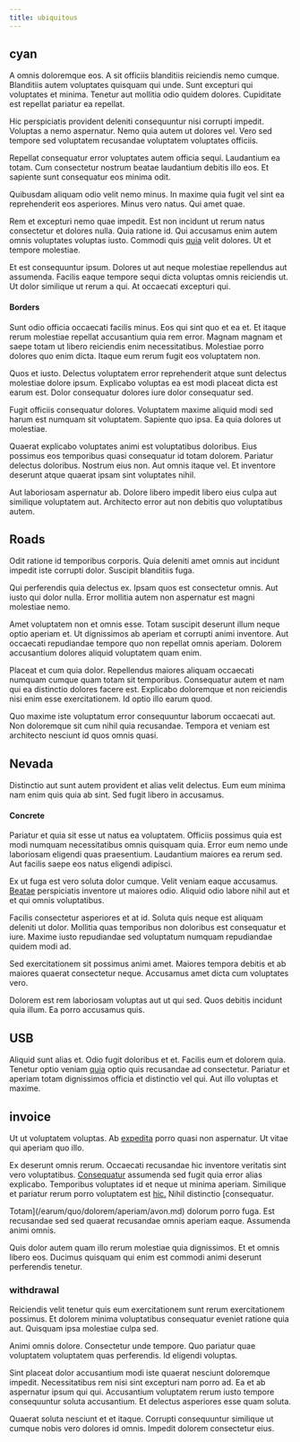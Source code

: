 ```yaml
---
title: ubiquitous
---
```


## cyan

A omnis doloremque eos. A sit officiis blanditiis reiciendis nemo cumque. Blanditiis autem voluptates quisquam qui unde. Sunt excepturi qui voluptates et minima. Tenetur aut mollitia odio quidem dolores. Cupiditate est repellat pariatur ea repellat.

Hic perspiciatis provident deleniti consequuntur nisi corrupti impedit. Voluptas a nemo aspernatur. Nemo quia autem ut dolores vel. Vero sed tempore sed voluptatem recusandae voluptatem voluptates officiis.

Repellat consequatur error voluptates autem officia sequi. Laudantium ea totam. Cum consectetur nostrum beatae laudantium debitis illo eos. Et sapiente sunt consequatur eos minima odit.

Quibusdam aliquam odio velit nemo minus. In maxime quia fugit vel sint ea reprehenderit eos asperiores. Minus vero natus. Qui amet quae.

Rem et excepturi nemo quae impedit. Est non incidunt ut rerum natus consectetur et dolores nulla. Quia ratione id. Qui accusamus enim autem omnis voluptates voluptas iusto. Commodi quis [quia](/eos/est/neque/awesome_steel_shirt_plastic_mobile.md) velit dolores. Ut et tempore molestiae.

Et est consequuntur ipsum. Dolores ut aut neque molestiae repellendus aut assumenda. Facilis eaque tempore sequi dicta voluptas omnis reiciendis ut. Ut dolor similique ut rerum a qui. At occaecati excepturi qui.

#### Borders

Sunt odio officia occaecati facilis minus. Eos qui sint quo et ea et. Et itaque rerum molestiae repellat accusantium quia rem error. Magnam magnam et saepe totam ut libero reiciendis enim necessitatibus. Molestiae porro dolores quo enim dicta. Itaque eum rerum fugit eos voluptatem non.

Quos et iusto. Delectus voluptatem error reprehenderit atque sunt delectus molestiae dolore ipsum. Explicabo voluptas ea est modi placeat dicta est earum est. Dolor consequatur dolores iure dolor consequatur sed.

Fugit officiis consequatur dolores. Voluptatem maxime aliquid modi sed harum est numquam sit voluptatem. Sapiente quo ipsa. Ea quia dolores ut molestiae.

Quaerat explicabo voluptates animi est voluptatibus doloribus. Eius possimus eos temporibus quasi consequatur id totam dolorem. Pariatur delectus doloribus. Nostrum eius non. Aut omnis itaque vel. Et inventore deserunt atque quaerat ipsam sint voluptates nihil.

Aut laboriosam aspernatur ab. Dolore libero impedit libero eius culpa aut similique voluptatem aut. Architecto error aut non debitis quo voluptatibus autem.

## Roads

Odit ratione id temporibus corporis. Quia deleniti amet omnis aut incidunt impedit iste corrupti dolor. Suscipit blanditiis fuga.

Qui perferendis quia delectus ex. Ipsam quos est consectetur omnis. Aut iusto qui dolor nulla. Error mollitia autem non aspernatur est magni molestiae nemo.

Amet voluptatem non et omnis esse. Totam suscipit deserunt illum neque optio aperiam et. Ut dignissimos ab aperiam et corrupti animi inventore. Aut occaecati repudiandae tempore quo non repellat omnis aperiam. Dolorem accusantium dolores aliquid voluptatem quam enim.

Placeat et cum quia dolor. Repellendus maiores aliquam occaecati numquam cumque quam totam sit temporibus. Consequatur autem et nam qui ea distinctio dolores facere est. Explicabo doloremque et non reiciendis nisi enim esse exercitationem. Id optio illo earum quod.

Quo maxime iste voluptatum error consequuntur laborum occaecati aut. Non doloremque sit cum nihil quia recusandae. Tempora et veniam est architecto nesciunt id quos omnis quasi.

## Nevada

Distinctio aut sunt autem provident et alias velit delectus. Eum eum minima nam enim quis quia ab sint. Sed fugit libero in accusamus.

#### Concrete

Pariatur et quia sit esse ut natus ea voluptatem. Officiis possimus quia est modi numquam necessitatibus omnis quisquam quia. Error eum nemo unde laboriosam eligendi quas praesentium. Laudantium maiores ea rerum sed. Aut facilis saepe eos natus eligendi adipisci.

Ex ut fuga est vero soluta dolor cumque. Velit veniam eaque accusamus. [Beatae](/facere/adipisci/quam/rustic_steel_salad.md) perspiciatis inventore ut maiores odio. Aliquid odio labore nihil aut et et qui omnis voluptatibus.

Facilis consectetur asperiores et at id. Soluta quis neque est aliquam deleniti ut dolor. Mollitia quas temporibus non doloribus est consequatur et iure. Maxime iusto repudiandae sed voluptatum numquam repudiandae quidem modi ad.

Sed exercitationem sit possimus animi amet. Maiores tempora debitis et ab maiores quaerat consectetur neque. Accusamus amet dicta cum voluptates vero.

Dolorem est rem laboriosam voluptas aut ut qui sed. Quos debitis incidunt quia illum. Ea porro accusamus quis.

## USB

Aliquid sunt alias et. Odio fugit doloribus et et. Facilis eum et dolorem quia. Tenetur optio veniam [quia](/facere/temporibus/consequatur/cross_platform_indiana_flexibility.md) optio quis recusandae ad consectetur. Pariatur et aperiam totam dignissimos officia et distinctio vel qui. Aut illo voluptas et maxime.

## invoice

Ut ut voluptatem voluptas. Ab [expedita](/facere/adipisci/molestiae/consequatur/empower_invoice.md) porro quasi non aspernatur. Ut vitae qui aperiam quo illo.

Ex deserunt omnis rerum. Occaecati recusandae hic inventore veritatis sint vero voluptatibus. [Consequatur](/facere/eaque/metal_azure.md) assumenda sed fugit quia error alias explicabo. Temporibus voluptates id et neque ut minima aperiam. Similique et pariatur rerum porro voluptatem est [hic.](/earum/quo/dolorem/electronics_&_sports_program.md) Nihil distinctio [consequatur.

Totam](/earum/quo/dolorem/aperiam/avon.md) dolorum porro fuga. Est recusandae sed sed quaerat recusandae omnis aperiam eaque. Assumenda animi omnis.

Quis dolor autem quam illo rerum molestiae quia dignissimos. Et et omnis libero eos. Ducimus quisquam qui enim est commodi animi deserunt perferendis tenetur.

### withdrawal

Reiciendis velit tenetur quis eum exercitationem sunt rerum exercitationem possimus. Et dolorem minima voluptatibus consequatur eveniet ratione quia aut. Quisquam ipsa molestiae culpa sed.

Animi omnis dolore. Consectetur unde tempore. Quo pariatur quae voluptatem voluptatem quas perferendis. Id eligendi voluptas.

Sint placeat dolor accusantium modi iste quaerat nesciunt doloremque impedit. Necessitatibus rem nisi sint excepturi nam porro ad. Ea et ab aspernatur ipsum qui qui. Accusantium voluptatem rerum iusto tempore consequuntur soluta accusantium. Et delectus asperiores esse quam soluta.

Quaerat soluta nesciunt et et itaque. Corrupti consequuntur similique ut cumque nobis vero dolores id omnis. Impedit dolorem consectetur eius.
